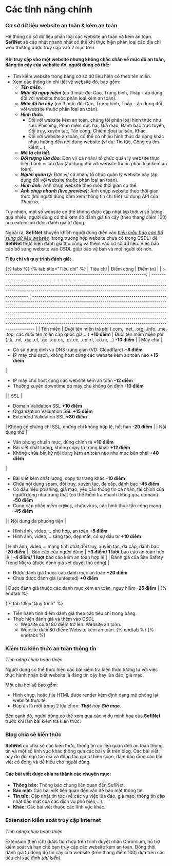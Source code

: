 # Các tính năng chính

### Cơ sở dữ liệu website an toàn & kém an toàn

Hệ thống cơ sở dữ liệu phân loại các website an toàn và kém an toàn. **SefiNet** sẽ cập nhật nhanh nhất có thể khi thực hiện phân loại các địa chỉ web thường được truy cập vào 2 mục trên.

#### Khi truy cập vào một website nhưng không chắc chắn về mức độ an toàn, đáng tin cậy của website đó, người dùng có thể:

* Tìm kiếm website trong bảng cơ sở dữ liệu hiện có theo tên miền.
* Xem các thông tin chi tiết về website đó, bao gồm:
  * _**Tên miền.**_
  * _**Mức độ nguy hiểm**_ (có 3 mức độ: Cao, Trung bình, Thấp - áp dụng đối với website thuộc phân loại kém an toàn).
  * _**Mức độ tin cậy**_ (có 3 mức độ: Cao, Trung bình, Thấp - áp dụng đối với website thuộc phân loại an toàn).
  * _**Hình thức:**_
    * Đối với website kém an toàn, chúng tôi phân loại hình thức như sau: Phishing, Phần mềm độc hại, Giả mạo, Đánh bạc trực tuyến, Đồi trụy, xuyên tạc, Tấn công, Chiếm đoạt tài sản, Khác.
    * Đối với website an toàn, có thể có nhiều hình thức đa dạng khác nhau hướng đến nội dung website (ví dụ: Tin tức, Công cụ tìm kiếm,...).
  * _**Mô tả chi tiết.**_
  * _**Đối tượng lừa đảo:**_ Đơn vị/ cá nhân/ tổ chức quản lý website thực hiện hành vi lừa đảo (áp dụng đối với website thuộc phân loại kém an toàn).
  * _**Người quản lý:**_ Đơn vị/ cá nhân/ tổ chức quản lý website này (áp dụng đối với website thuộc phân loại an toàn).
  * _**Hình ảnh:**_ Ảnh chụp website theo mốc thời gian cụ thể.
  * _**Ảnh chụp nhanh (live preview):**_ Ảnh chụp website theo thời gian thực (khi người dùng bấm xem thông tin chi tiết) sử dụng API của _Thum.io_.

Tuy nhiên, một số website có thể không được cập nhật kịp thời vì số lượng quá nhiều, người dùng có thể xem độ đánh giá tin cậy (theo thang điểm 100) của extension được đánh giá tự động.

Ngoài ra, **SefiNet** khuyến khích người dùng điền vào [_biểu mẫu báo cáo bổ sung dữ liệu website_](https://sefinet.top/bao-cao-bo-sung-du-lieu-website/) (trong trường hợp website chưa có trong CSDL) để **SefiNet** thực hiện đánh giá thủ công và thêm vào cơ sở dữ liệu. Việc báo cáo bổ sung website vào CSDL giúp bảo vệ bạn và mọi người tốt hơn.

**Tiêu chí và quy trình đánh giá:**

{% tabs %}
{% tab title="Tiêu chí" %}
|                                 Tiêu chí                                | Điểm cộng                                                                                                                                                                                                                                                    | Điểm trừ                                                                                                                                                                                                                                                                                                                                                                                                                                                                              |
| :---------------------------------------------------------------------: | ------------------------------------------------------------------------------------------------------------------------------------------------------------------------------------------------------------------------------------------------------------ | ------------------------------------------------------------------------------------------------------------------------------------------------------------------------------------------------------------------------------------------------------------------------------------------------------------------------------------------------------------------------------------------------------------------------------------------------------------------------------------- |
|                                 Tên miền                                | Đuôi tên miền trả phí (.com, .net, .org, .info, .me, .top, các đuôi tên miền cấp quốc gia,...) **+10 điểm**                                                                                                                                                  | Đuôi tên miền miễn phí (.tk, .ml, .ga, .cf, .gq, .cu.cc, .cz.cc, .co.nf, .co.nr,...) **-10 điểm**                                                                                                                                                                                                                                                                                                                                                                                     |
|                                 Máy chủ                                 | <ul><li>Có sử dụng dịch vụ DNS trung gian (VD: Cloudflare) <strong>+8 điểm</strong></li><li>IP máy chủ sạch, không host cùng các website kém an toàn nào <strong>+15 điểm</strong></li></ul>                                                                 | <ul><li>IP máy chủ host cùng các website kém an toàn <strong>-12 điểm</strong></li><li>Thường xuyên downtime do máy chủ không ổn định <strong>-10 điểm</strong></li></ul>                                                                                                                                                                                                                                                                                                             |
|                                   SSL                                   | <ul><li>Domain Validation SSL <strong>+10 điểm</strong></li><li>Organization Validation SSL <strong>+15 điểm</strong></li><li>Extended Validation SSL <strong>+30 điểm</strong></li></ul>                                                                    | Không có chứng chỉ SSL, chứng chỉ không hợp lệ, hết hạn **-20 điểm**                                                                                                                                                                                                                                                                                                                                                                                                                  |
|                               Nội dung thô                              | <ul><li>Văn phong chuẩn mực, đúng chính tả <strong>+10 điểm</strong></li><li>Bài viết chất lượng, không copy từ trang khác <strong>+12 điểm</strong></li><li>Không chứa bất kỳ nội dung kém an toàn nào như mục bên phải <strong>+40 điểm</strong></li></ul> | <ul><li>Bài viết kém chất lượng, copy từ trang khác <strong>-10 điểm</strong></li><li>Chứa <strong></strong> nội dung spam, đồi truỵ, xuyên tạc, đa cấp, đánh bạc <strong>-45 điểm</strong></li><li>Có dấu hiệu phishing, giả mạo, yêu cầu thông tin cá nhân, tài chính của người dùng như trang thật (có thể kiểm tra nhanh thông qua domain) <strong>-50 điểm</strong></li><li>Cung cấp phần mềm cr@ck, chứa virus, các hình thức tấn công mạng <strong>-45 điểm</strong></li></ul> |
|                         Nội dung đa phương tiện                         | <ul><li>Hình ảnh, video,... phù hợp, an toàn <strong>+5 điểm</strong></li><li>Hình ảnh, video,... sáng tạo, đẹp mắt, có sự đầu tư <strong>+10 điểm</strong></li></ul>                                                                                        | Hình ảnh, video,... mang tính chất đồi truỵ, xuyên tạc, đa cấp, đánh bạc **-20 điểm**                                                                                                                                                                                                                                                                                                                                                                                                 |
|                          Báo cáo của người dùng                         | **+3 điểm/ 1 lượt** báo cáo an toàn hợp lệ                                                                                                                                                                                                                   | **-4 điểm/ 1 lượt** báo cáo kém an toàn hợp lệ                                                                                                                                                                                                                                                                                                                                                                                                                                        |
| Đánh giá của Site Safety Trend Micro (được đánh giá xét duyệt thủ công) | <ul><li>Được đánh giá thuộc các danh mục an toàn <strong>+20 điểm</strong></li><li>Chưa được đánh giá (untested) <strong>+0 điểm</strong></li></ul>                                                                                                          | Được đánh giá thuộc các danh mục kém an toàn, nguy hiểm **-25 điểm**                                                                                                                                                                                                                                                                                                                                                                                                                  |
{% endtab %}

{% tab title="Quy trình" %}
* Tiến hành tính điểm đánh giá theo các tiêu chí trong bảng.
* Thực hiện đánh giá và thêm vào CSDL
  * Website có từ 80 điểm trở lên: Website an toàn.
  * Website dưới 80 điểm: Website kém an toàn.
{% endtab %}
{% endtabs %}



### Kiểm tra kiến thức an toàn thông tin

_Tính năng chưa hoàn thiện_

Người dùng có thể thực hiện các bài kiểm tra kiến thức tương tự với việc thực hành nhận biết website là đáng tin cậy hay lừa đảo, giả mạo.

Một câu hỏi sẽ bao gồm:

* Hình chụp, hoặc file HTML được render kèm định dạng mô phỏng lại website thực tế.
* Đáp án là một trong 2 lựa chọn: _**Thật** hay **Giả mạo**._

Bên cạnh đó, người dùng có thể xem qua các ví dụ minh họa của **SefiNet** trước khi làm bài kiểm tra kiến thức.

### Blog chia sẻ kiến thức

**SefiNet** có chia sẻ các kiến thức, thông tin có liên quan đến an toàn thông tin và một số lĩnh vực khác thông qua các bài viết trên blog. Các bài viết này do đội ngũ tác giả và đồng tác giả tự biên soạn, đảm bảo rằng các bài viết cô đọng và dễ hiểu cho người dùng.

#### Các bài viết được chia ra thành các chuyên mục:

* **Thông báo:** Thông báo chung liên quan đến SefiNet.
* **Bảo mật:** Các bài viết liên quan đến vấn đề bảo mật thông tin.
* **Tin tức:** Cập nhật tin tức (về các vụ việc lừa đảo, giả mạo, thông tin cập nhật bảo mật của các dịch vụ phổ biến,...).
* **Khác:** Các bài viết thuộc các lĩnh vực khác.

### Extension kiểm soát truy cập Internet

_Tính năng chưa hoàn thiện_

Extension (tiện ích) được tích hợp trên trình duyệt nhân Chromium, hỗ trợ kiểm soát và hạn chế bạn truy cập các website kém an toàn. Đồng thời đánh giá tự động độ tin cậy của website (trên thang điểm 100) dựa trên các tiêu chí xác định _(dự kiến)_.
